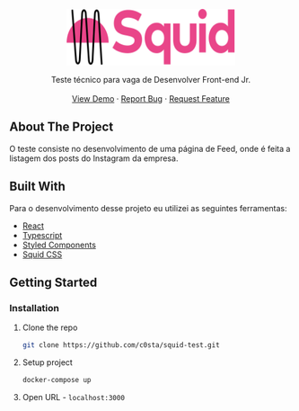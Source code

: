 <!--
*** Thanks for checking out the Best-README-Template. If you have a suggestion
*** that would make this better, please fork the repo and create a pull request
*** or simply open an issue with the tag "enhancement".
*** Thanks again! Now go create something AMAZING! :D
-->

<!-- PROJECT SHIELDS -->
<!--
*** I'm using markdown "reference style" links for readability.
*** Reference links are enclosed in brackets [ ] instead of parentheses ( ).
*** See the bottom of this document for the declaration of the reference variables
*** for contributors-url, forks-url, etc. This is an optional, concise syntax you may use.
*** https://www.markdownguide.org/basic-syntax/#reference-style-links
-->

<p align="center">
  <a href="https://squid-teste.netlify.app/">
    <img src="src/assets/logo.svg" alt="Logo" width="300" height="100">
  </a>

  <p align="center">
   Teste técnico para vaga de Desenvolver Front-end Jr.
    <br />
    <br />
    <a href="https://squid-teste.netlify.app/">View Demo</a>
    ·
    <a href="https://github.com/c0sta/squid-test/issues">Report Bug</a>
    ·
    <a href="https://github.com/c0sta/squid-test/issues">Request Feature</a>
  </p>
</p>

<!-- ABOUT THE PROJECT -->

## About The Project

O teste consiste no desenvolvimento de uma página de Feed, onde é feita a listagem dos posts do Instagram da empresa.

## Built With

Para o desenvolvimento desse projeto eu utilizei as seguintes ferramentas:

- [React](https://reactjs.org/)
- [Typescript](https://www.typescriptlang.org/)
- [Styled Components](https://styled-components.com/)
- [Squid CSS](https://css.squidit.com.br/)

<!-- GETTING STARTED -->

## Getting Started

### Installation

1. Clone the repo
   ```sh
   git clone https://github.com/c0sta/squid-test.git
   ```
2. Setup project
   ```sh
   docker-compose up
   ```
3. Open URL - `localhost:3000`
